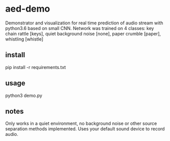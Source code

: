 # aed-demo

Demonstrator and visualization for real time prediction of audio stream with python3.6 based on small CNN. 
Network was trained on 4 classes: key chain rattle [keys], quiet background noise [none], paper crumble [paper], whistling [whistle] 

## install
pip install -r requirements.txt

## usage
python3 demo.py

## notes
Only works in a quiet environment, no background noise or other source separation methods implemented.
Uses your default sound device to record audio.
